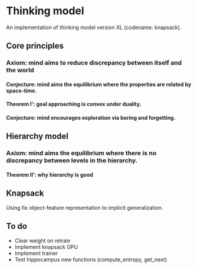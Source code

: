 # Thinking model
An implementation of thinking model version XL (codename: knapsack).


## Core principles

### Axiom: mind aims to reduce discrepancy between itself and the world

#### Conjecture: mind aims the equilibrium where the properties are related by space-time.
#### Theorem I': goal approaching is convex under duality.

#### Conjecture: mind encourages exploration via boring and forgetting.


## Hierarchy model

### Axiom: mind aims the equilibrium where there is no discrepancy between levels in the hierarchy.
#### Theorem II': why hierarchy is good


## Knapsack

Using fix object-feature representation to implicit generalization.


## To do
* Clear weight on retrain
* Implement knapsack GPU
* Implement trainer
* Test hippocampus new functions (compute_entropy, get_next)
